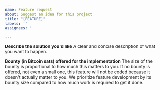 ```yaml
---
name: Feature request
about: Suggest an idea for this project
title: "[FEATURE]"
labels: ''
assignees: ''

---
```


**Describe the solution you'd like**
A clear and concise description of what you want to happen.

**Bounty (in Bitcoin sats) offered for the implementation**
The size of the bounty is proportional to how much this matters to you. If no bounty is offered,
not even a small one, this feature will not be coded because it doesn't actually matter to you.
We prioritize feature development by its bounty size compared to how much work is required to get it done.
